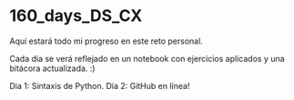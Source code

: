 # 160_days_DS_CX

Aquí estará todo mi progreso en este reto personal.

Cada día se verá reflejado en un notebook con ejercicios aplicados y una bitácora actualizada. :)

Dia 1: Sintaxis de Python.
Dia 2: GitHub en línea!
